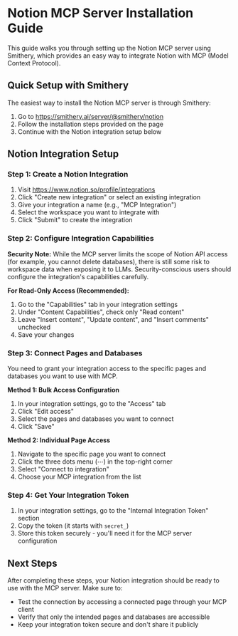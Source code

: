 # Notion MCP Server Installation Guide

This guide walks you through setting up the Notion MCP server using Smithery, which provides an easy way to integrate Notion with MCP (Model Context Protocol).

## Quick Setup with Smithery

The easiest way to install the Notion MCP server is through Smithery:

1. Go to https://smithery.ai/server/@smithery/notion
2. Follow the installation steps provided on the page
3. Continue with the Notion integration setup below

## Notion Integration Setup

### Step 1: Create a Notion Integration

1. Visit https://www.notion.so/profile/integrations
2. Click "Create new integration" or select an existing integration
3. Give your integration a name (e.g., "MCP Integration")
4. Select the workspace you want to integrate with
5. Click "Submit" to create the integration

### Step 2: Configure Integration Capabilities

**Security Note:** While the MCP server limits the scope of Notion API access (for example, you cannot delete databases), there is still some risk to workspace data when exposing it to LLMs. Security-conscious users should configure the integration's capabilities carefully.

**For Read-Only Access (Recommended):**
1. Go to the "Capabilities" tab in your integration settings
2. Under "Content Capabilities", check only "Read content"
3. Leave "Insert content", "Update content", and "Insert comments" unchecked
4. Save your changes

### Step 3: Connect Pages and Databases

You need to grant your integration access to the specific pages and databases you want to use with MCP.

**Method 1: Bulk Access Configuration**
1. In your integration settings, go to the "Access" tab
2. Click "Edit access"
3. Select the pages and databases you want to connect
4. Click "Save"

**Method 2: Individual Page Access**
1. Navigate to the specific page you want to connect
2. Click the three dots menu (⋯) in the top-right corner
3. Select "Connect to integration"
4. Choose your MCP integration from the list

### Step 4: Get Your Integration Token

1. In your integration settings, go to the "Internal Integration Token" section
2. Copy the token (it starts with `secret_`)
3. Store this token securely - you'll need it for the MCP server configuration

## Next Steps

After completing these steps, your Notion integration should be ready to use with the MCP server. Make sure to:

- Test the connection by accessing a connected page through your MCP client
- Verify that only the intended pages and databases are accessible
- Keep your integration token secure and don't share it publicly

